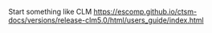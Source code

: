 Start something like CLM https://escomp.github.io/ctsm-docs/versions/release-clm5.0/html/users_guide/index.html


